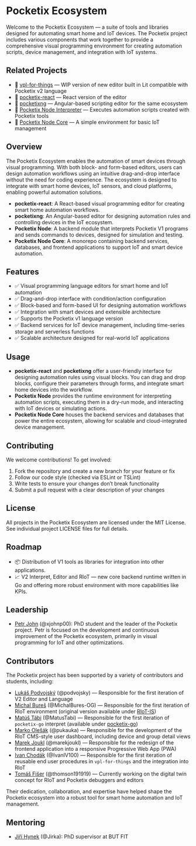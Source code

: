 # Pocketix Ecosystem

Welcome to the Pocketix Ecosystem — a suite of tools and libraries designed for automating smart home and IoT devices. The Pocketix project includes various components that work together to provide a comprehensive visual programming environment for creating automation scripts, device management, and integration with IoT systems.

## Related Projects
- 🔗 [vpl-for-things](https://github.com/pocketix/vpl-for-things) — WIP version of new editor built in Lit compatible with Pocketix v2 language
- 🔗 [pocketix-react](https://github.com/pocketix/pocketix-react) — React version of the editor
- 🔗 [pocketixng](https://github.com/pocketix/pocketixng) — Angular-based scripting editor for the same ecosystem
- 🔗 [Pocketix Node Interpreter](https://github.com/pocketix/pocketix-node) — Executes automation scripts created with Pocketix tools
- 🔗 [Pocketix Node Core](https://github.com/pocketix/pocketix-node-core) — A simple environment for basic IoT management

## Overview

The Pocketix Ecosystem enables the automation of smart devices through visual programming. With both block- and form-based editors, users can design automation workflows using an intuitive drag-and-drop interface without the need for coding experience. The ecosystem is designed to integrate with smart home devices, IoT sensors, and cloud platforms, enabling powerful automation solutions.

- **pocketix-react**: A React-based visual programming editor for creating smart home automation workflows.
- **pocketixng**: An Angular-based editor for designing automation rules and controlling devices in the IoT ecosystem.
- **Pocketix Node**: A backend module that interprets Pocketix V1 programs and sends commands to devices, designed for simulation and testing.
- **Pocketix Node Core**: A monorepo containing backend services, databases, and frontend applications to support IoT and smart device automation.

## Features

- ✅ Visual programming language editors for smart home and IoT automation
- ✅ Drag-and-drop interface with condition/action configuration
- ✅ Block-based and form-based UI for designing automation workflows
- ✅ Integration with smart devices and extensible architecture
- ✅ Supports the Pocketix v1 language version
- ✅ Backend services for IoT device management, including time-series storage and serverless functions
- ✅ Scalable architecture designed for real-world IoT applications

## Usage
- **pocketix-react** and **pocketixng** offer a user-friendly interface for designing automation rules using visual blocks. You can drag and drop blocks, configure their parameters through forms, and integrate smart home devices into the workflow.
- **Pocketix Node** provides the runtime environment for interpreting automation scripts, executing them in a dry-run mode, and interacting with IoT devices or simulating actions.
- **Pocketix Node Core** houses the backend services and databases that power the entire ecosystem, allowing for scalable and cloud-integrated device management.

## Contributing

We welcome contributions! To get involved:

1. Fork the repository and create a new branch for your feature or fix
2. Follow our code style (checked via ESLint or TSLint)
3. Write tests to ensure your changes don’t break functionality
4. Submit a pull request with a clear description of your changes

## License

All projects in the Pocketix Ecosystem are licensed under the MIT License. See individual project LICENSE files for full details.

## Roadmap

- 📦 Distribution of V1 tools as libraries for integration into other applications.
- 📈 V2 Interpret, Editor and RIoT — new core backend runtime written in Go and offering more robust environment with more capabilities like KPIs.  

## Leadership
- [Petr John](https://github.com/xjohnp00) (@xjohnp00): PhD student and the leader of the Pocketix project. Petr is focused on the development and continuous improvement of the Pocketix ecosystem, primarily in visual programming for IoT and other optimizations.

## Contributors
The Pocketix project has been supported by a variety of contributors and students, including:
- [Lukáš Podvojský](https://github.com/podvojsky) (@podvojsky) — Responsible for the first iteration of V2 Editor and Language
- [Michal Bureš](https://github.com/MichalBures-OG) (@MichalBures-OG) — Responsible for the first iteration of RIoT environment (original version available under [RIoT-IS](https://github.com/MichalBures-OG/RIoT-IS))
- [Matúš Tábi](https://github.com/MatusTabi) (@MatusTabi) — Responsible for the first iteration of `pocketix-go` interpret (available under [pocketix-go](https://github.com/pocketix/pocketix-go))
- [Marko Olešák](https://github.com/pukakuka) (@pukauka) — Responsible for the development of the RIoT CMS-style user dashboard, including device and group detail views
- [Marek Joukl](https://github.com/marekjoukl) (@marekjoukl) — Responsible for the redesign of the frontend application into a responsive Progressive Web App (PWA)
- [Ivan Chodák](https://github.com/IvanIV100) (@IvanIV100) — Responsible for the first iteration of reusable end user procedures in `vpl-for-things` and the integration into RIoT
- [Tomáš Fišer](https://github.com/thomson191919) (@thomson191919) — Currently working on the digital twin concept for RIoT and Pocketix debuggers and editors

Their dedication, collaboration, and expertise have helped shape the Pocketix ecosystem into a robust tool for smart home automation and IoT management.

## Mentoring
- [Jiří Hynek](https://github.com/jirka) (@Jirka): PhD supervisor at BUT FIT

